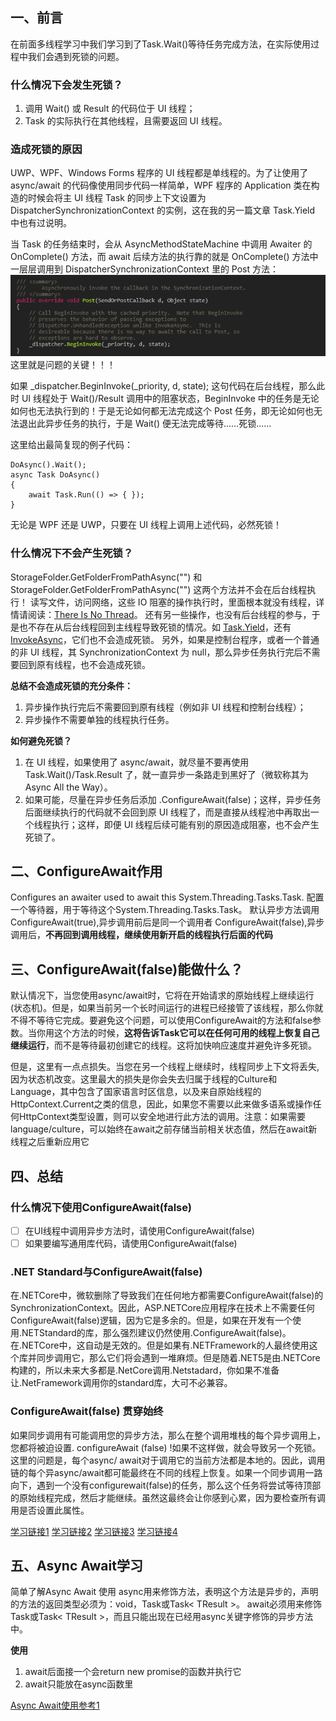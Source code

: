 ## 一、前言
在前面多线程学习中我们学习到了Task.Wait()等待任务完成方法，在实际使用过程中我们会遇到死锁的问题。
### 什么情况下会发生死锁？
1. 调用 Wait() 或 Result 的代码位于 UI 线程；
2. Task 的实际执行在其他线程，且需要返回 UI 线程。

### 造成死锁的原因
UWP、WPF、Windows Forms 程序的 UI 线程都是单线程的。为了让使用了 async/await 的代码像使用同步代码一样简单，WPF 程序的 Application 类在构造的时候会将主 UI 线程 Task 的同步上下文设置为 DispatcherSynchronizationContext 的实例，这在我的另一篇文章 Task.Yield 中也有过说明。

当 Task 的任务结束时，会从 AsyncMethodStateMachine 中调用 Awaiter 的 OnComplete() 方法，而 await 后续方法的执行靠的就是 OnComplete() 方法中一层层调用到 DispatcherSynchronizationContext 里的 Post 方法：
![图片](./assets/01.png)
这里就是问题的关键！！！

如果 _dispatcher.BeginInvoke(_priority, d, state); 这句代码在后台线程，那么此时 UI 线程处于 Wait()/Result 调用中的阻塞状态，BeginInvoke 中的任务是无论如何也无法执行到的！于是无论如何都无法完成这个 Post 任务，即无论如何也无法退出此异步任务的执行，于是 Wait() 便无法完成等待……死锁……

这里给出最简复现的例子代码：

```
DoAsync().Wait();
async Task DoAsync()
{
    await Task.Run(() => { });
}
```
无论是 WPF 还是 UWP，只要在 UI 线程上调用上述代码，必然死锁！
### 什么情况下不会产生死锁？
StorageFolder.GetFolderFromPathAsync("") 和 StorageFolder.GetFolderFromPathAsync("") 这两个方法并不会在后台线程执行！
读写文件，访问网络，这些 IO 阻塞的操作执行时，里面根本就没有线程，详情请阅读：[There Is No Thread](https://blog.stephencleary.com/2013/11/there-is-no-thread.html)。
还有另一些操作，也没有后台线程的参与，于是也不存在从后台线程回到主线程导致死锁的情况。如 [Task.Yield](http://blog.walterlv.com/post/yield-in-task-dispatcher.html#taskyield)，还有 [InvokeAsync](http://blog.walterlv.com/post/dotnet/2017/09/26/dispatcher-invoke-async.html)，它们也不会造成死锁。
另外，如果是控制台程序，或者一个普通的非 UI 线程，其 SynchronizationContext 为 null，那么异步任务执行完后不需要回到原有线程，也不会造成死锁。

**总结不会造成死锁的充分条件：**
1. 异步操作执行完后不需要回到原有线程（例如非 UI 线程和控制台线程）；
2. 异步操作不需要单独的线程执行任务。

**如何避免死锁？**
1. 在 UI 线程，如果使用了 async/await，就尽量不要再使用 Task.Wait()/Task.Result 了，就一直异步一条路走到黑好了（微软称其为 Async All the Way）。
2. 如果可能，尽量在异步任务后添加 .ConfigureAwait(false)；这样，异步任务后面继续执行的代码就不会回到原 UI 线程了，而是直接从线程池中再取出一个线程执行；这样，即便 UI 线程后续可能有别的原因造成阻塞，也不会产生死锁了。

## 二、ConfigureAwait作用
Configures an awaiter used to await this System.Threading.Tasks.Task. 
配置一个等待器，用于等待这个System.Threading.Tasks.Task。
默认异步方法调用ConfigureAwait(true),异步调用前后是同一个调用者
ConfigureAwait(false),异步调用后，**不再回到调用线程，继续使用新开启的线程执行后面的代码**

## 三、ConfigureAwait(false)能做什么？
默认情况下，当您使用async/await时，它将在开始请求的原始线程上继续运行(状态机)。但是，如果当前另一个长时间运行的进程已经接管了该线程，那么你就不得不等待它完成。要避免这个问题，可以使用ConfigureAwait的方法和false参数。当你用这个方法的时候，**这将告诉Task它可以在任何可用的线程上恢复自己继续运行**，而不是等待最初创建它的线程。这将加快响应速度并避免许多死锁。

但是，这里有一点点损失。当您在另一个线程上继续时，线程同步上下文将丢失,因为状态机改变。这里最大的损失是你会失去归属于线程的Culture和Language，其中包含了国家语言时区信息，以及来自原始线程的HttpContext.Current之类的信息，因此，如果您不需要以此来做多语系或操作任何HttpContext类型设置，则可以安全地进行此方法的调用。注意：如果需要language/culture，可以始终在await之前存储当前相关状态值，然后在await新线程之后重新应用它

## 四、总结
### 什么情况下使用ConfigureAwait(false)
- [ ] 在UI线程中调用异步方法时，请使用ConfigureAwait(false)
- [ ] 如果要编写通用库代码，请使用ConfigureAwait(false)

### .NET Standard与ConfigureAwait(false)
在.NETCore中，微软删除了导致我们在任何地方都需要ConfigureAwait(false)的SynchronizationContext。因此，ASP.NETCore应用程序在技术上不需要任何ConfigureAwait(false)逻辑，因为它是多余的。但是，如果在开发有一个使用.NETStandard的库，那么强烈建议仍然使用.ConfigureAwait(false)。在.NETCore中，这自动是无效的。但是如果有.NETFramework的人最终使用这个库并同步调用它，那么它们将会遇到一堆麻烦。但是随着.NET5是由.NETCore构建的，所以未来大多都是.NetCore调用.Netstadard，你如果不准备让.NetFramework调用你的standard库，大可不必兼容。

### ConfigureAwait(false) 贯穿始终
如果同步调用有可能调用您的异步方法，那么在整个调用堆栈的每个异步调用上，您都将被迫设置. configureAwait (false) !如果不这样做，就会导致另一个死锁。这里的问题是，每个async/ await对于调用它的当前方法都是本地的。因此，调用链的每个异async/await都可能最终在不同的线程上恢复。如果一个同步调用一路向下，遇到一个没有configurewait(false)的任务，那么这个任务将尝试等待顶部的原始线程完成，然后才能继续。虽然这最终会让你感到心累，因为要检查所有调用是否设置此属性。

[学习链接1](https://docs.microsoft.com/zh-cn/dotnet/fundamentals/code-analysis/quality-rules/ca2007?view=vs-2019#when-to-suppress-warnings)
[学习链接2](https://devblogs.microsoft.com/dotnet/configureawait-faq/)
[学习链接3](https://github.com/Microsoft/vs-threading/blob/master/doc/cookbook_vs.md#should-i-await-a-task-with-configureawaitfalse)
[学习链接4](https://www.cnblogs.com/xiaoxiaotank/p/13529413.html)

## 五、Async Await学习

简单了解Async Await 使用
async用来修饰方法，表明这个方法是异步的，声明的方法的返回类型必须为：void，Task或Task< TResult >。
await必须用来修饰Task或Task< TResult >，而且只能出现在已经用async关键字修饰的异步方法中。

**使用**
1. await后面接一个会return new promise的函数并执行它
2. await只能放在async函数里

[Async Await使用参考1](https://www.cnblogs.com/zhaoshujie/p/11192036.html)
